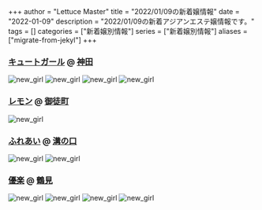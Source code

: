 +++
author = "Lettuce Master"
title = "2022/01/09の新着嬢情報"
date = "2022-01-09"
description = "2022/01/09の新着アジアンエステ嬢情報です。"
tags = []
categories = ["新着嬢別情報"]
series = ["新着嬢別情報"]
aliases = ["migrate-from-jekyl"]
+++
### [キュートガール](http://loman.ies.fun/) @ [神田](/post/kanda)


![new_girl](https://i.imgur.com/GhOhJm3.jpeg)
![new_girl](https://i.imgur.com/NvHZeb4.jpeg)
![new_girl](https://i.imgur.com/SffXAmf.jpeg)
![new_girl](https://i.imgur.com/AvVWL4h.jpeg)
### [レモン](http://ueno502.galaxy.bindcloud.jp/) @ [御徒町](/post/okachimachi)


![new_girl](https://i.imgur.com/srZ9984.jpeg)
### [ふれあい](http://fureai.xyz.mn/) @ [溝の口](/post/mizonoguchi)


![new_girl](https://i.imgur.com/FfMBVyl.jpeg)
![new_girl](https://i.imgur.com/d3nMuIp.jpeg)
### [優楽](https://tksakura.xyz/) @ [鶴見](/post/tsurumi)


![new_girl](https://tksakura.xyz/_src/62604513/15384450798486.jpg)
![new_girl](https://tksakura.xyz/_src/62604514/15384450798486.jpg)
![new_girl](https://tksakura.xyz/_src/62604515/15384450798486.jpg)
![new_girl](https://tksakura.xyz/_src/62604516/15384450798486.jpg)

